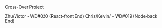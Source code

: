 Cross-Over Project

Zhu/Victor  - WD#020  (React-front End)
Chris/Kelvin/    - WD#019  (Node-back End)
